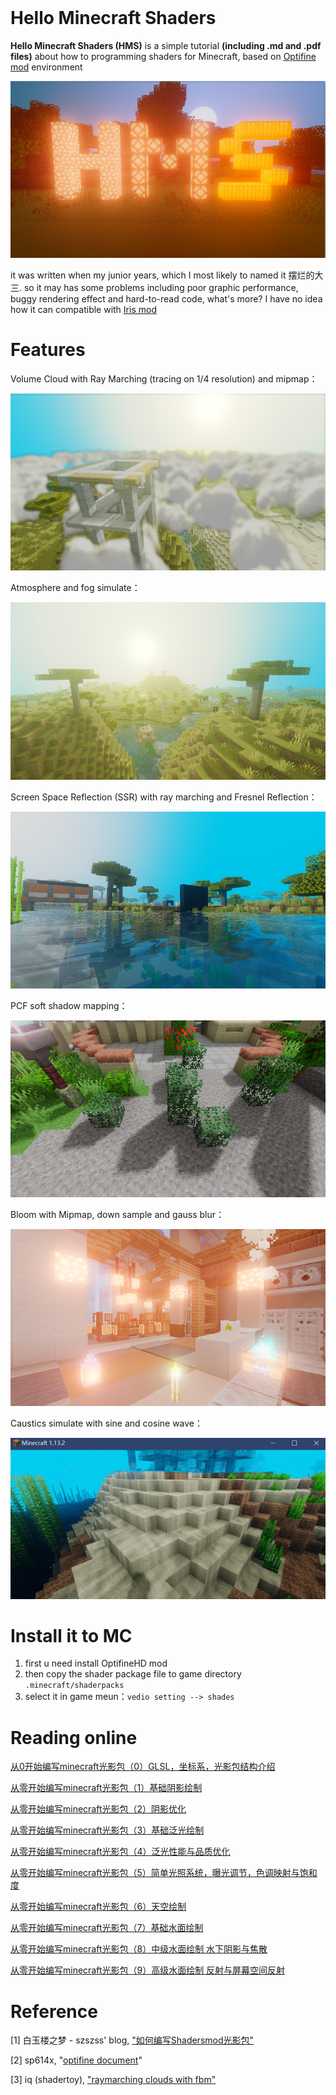 <div align="center"><img src="" width=""></div>

# Hello Minecraft Shaders

**Hello Minecraft Shaders (HMS)** is a simple tutorial **(including .md and .pdf files)** about how to programming shaders for Minecraft, based on [Optifine mod](https://github.com/sp614x/optifine) environment

![image-20211228174027270](README.assets/image-20211228174027270.png)



it was written when my junior years, which I most likely to named it 摆烂的大三. so it may has some problems including poor graphic performance, buggy rendering effect and hard-to-read code, what's more? I have no idea how it can compatible with [Iris mod](https://github.com/IrisShaders/Iris)



# Features

Volume Cloud with Ray Marching (tracing on 1/4 resolution) and mipmap：

![image-20211228173111194](README.assets/image-20211228173111194.png)



Atmosphere and fog simulate：

![image-20211227105950704](README.assets/image-20211227105950704.png)



Screen Space Reflection (SSR) with ray marching and Fresnel Reflection：

![image-20211227104528872](README.assets/image-20211227104528872.png)



PCF soft shadow mapping：

![image-20211227103553606](README.assets/image-20211227103553606.png)



Bloom with Mipmap, down sample and gauss blur：

![image-20211227105430895](README.assets/image-20211227105430895.png)



Caustics simulate with sine and cosine wave：

![image-20211227105430895](README.assets/20201009214559165.gif)




# Install it to MC

1. first u need install OptifineHD mod
2. then copy the shader package file to game directory `.minecraft/shaderpacks`
3. select it in game meun：`vedio setting --> shades`



# Reading online 

[从0开始编写minecraft光影包（0）GLSL，坐标系，光影包结构介绍](https://blog.csdn.net/weixin_44176696/article/details/108152896)

[从零开始编写minecraft光影包（1）基础阴影绘制](https://blog.csdn.net/weixin_44176696/article/details/108625077)

[从零开始编写minecraft光影包（2）阴影优化](https://blog.csdn.net/weixin_44176696/article/details/108637819)

[从零开始编写minecraft光影包（3）基础泛光绘制](https://blog.csdn.net/weixin_44176696/article/details/108672719)

[从零开始编写minecraft光影包（4）泛光性能与品质优化](https://blog.csdn.net/weixin_44176696/article/details/108692525)

[从零开始编写minecraft光影包（5）简单光照系统，曝光调节，色调映射与饱和度](https://blog.csdn.net/weixin_44176696/article/details/108909824)

[从零开始编写minecraft光影包（6）天空绘制](https://blog.csdn.net/weixin_44176696/article/details/108943499)

[从零开始编写minecraft光影包（7）基础水面绘制](https://blog.csdn.net/weixin_44176696/article/details/108951799)

[从零开始编写minecraft光影包（8）中级水面绘制 水下阴影与焦散](https://blog.csdn.net/weixin_44176696/article/details/108984693)

[从零开始编写minecraft光影包（9）高级水面绘制 反射与屏幕空间反射](https://blog.csdn.net/weixin_44176696/article/details/109189603)



# Reference

[1] 白玉楼之梦 - szszss' blog, ["如何编写Shadersmod光影包"](http://blog.hakugyokurou.net/)

[2] sp614x, "[optifine document](https://github.com/sp614x/optifine)"

[3] iq (shadertoy), ["raymarching clouds with fbm"](https://www.shadertoy.com/view/XslGRr)

